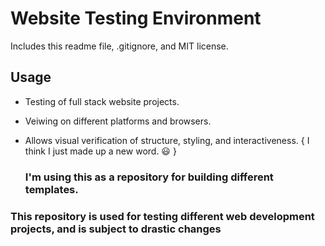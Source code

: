 # Website Testing Environment

Includes this readme file, .gitignore, and MIT license.

## Usage

+ Testing of full stack website projects.  
+ Veiwing on different platforms and browsers.  
+ Allows visual verification of structure, styling, and interactiveness. { I think I just made up a new word. 😃 }

  ### I'm using this as a repository for building different templates.

### This repository is used for testing different web development projects, and is subject to drastic changes
